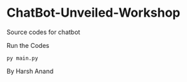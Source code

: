 # ChatBot-Unveiled-Workshop

Source codes for chatbot

Run the Codes
```
py main.py
```

By Harsh Anand

